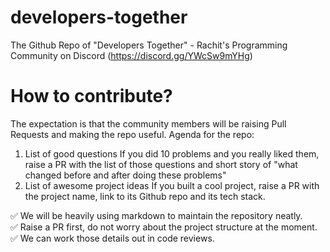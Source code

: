 # developers-together
The Github Repo of "Developers Together" - Rachit's Programming Community on Discord (https://discord.gg/YWcSw9mYHg)

# How to contribute?
The expectation is that the community members will be raising Pull Requests and making the repo useful.
Agenda for the repo:
1. List of good questions If you did 10 problems and you really liked them, raise a PR with the list of those questions and short story of "what changed before and after doing these problems"
2. List of awesome project ideas If you built a cool project, raise a PR with the project name, link to its Github repo and its tech stack.

✅ We will be heavily using markdown  to maintain the repository neatly.   
✅ Raise a PR first, do not worry about the project structure at the moment.    
✅ We can work those details out in code reviews.  
